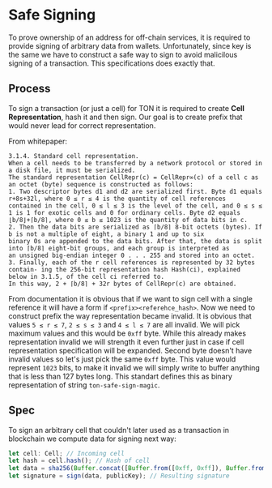# Safe Signing

To prove ownership of an address for off-chain services, it is required to provide signing of arbitrary data from wallets. Unfortunately, since key is the same we have to construct 
a safe way to sign to avoid malicilous signing of a transaction. This specifications does exactly that.

## Process

To sign a transaction (or just a cell) for TON it is required to create **Cell Representation**, hash it and then sign. Our goal is to create prefix that would never lead for correct
representation.

From whitepaper:

```
3.1.4. Standard cell representation. 
When a cell needs to be transferred by a network protocol or stored in a disk file, it must be serialized. 
The standard representation CellRepr(c) = CellRepr∞(c) of a cell c as an octet (byte) sequence is constructed as follows:
1. Two descriptor bytes d1 and d2 are serialized first. Byte d1 equals r+8s+32l, where 0 ≤ r ≤ 4 is the quantity of cell references
contained in the cell, 0 ≤ l ≤ 3 is the level of the cell, and 0 ≤ s ≤ 1 is 1 for exotic cells and 0 for ordinary cells. Byte d2 equals 
⌊b/8⌋+⌈b/8⌉, where 0 ≤ b ≤ 1023 is the quantity of data bits in c.
2. Then the data bits are serialized as ⌈b/8⌉ 8-bit octets (bytes). If b is not a multiple of eight, a binary 1 and up to six 
binary 0s are appended to the data bits. After that, the data is split into ⌈b/8⌉ eight-bit groups, and each group is interpreted as 
an unsigned big-endian integer 0 . . . 255 and stored into an octet.
3. Finally, each of the r cell references is represented by 32 bytes contain- ing the 256-bit representation hash Hash(ci), explained
below in 3.1.5, of the cell ci referred to.
In this way, 2 + ⌈b/8⌉ + 32r bytes of CellRepr(c) are obtained.
```

From documentation it is obvious that if we want to sign cell with a single reference it will have a form if `<prefix><referehce_hash>`. Now we need to construct prefix the way representation became invalid. It is obvious that values `5 ≤ r ≤ 7`, `2 ≤ s ≤ 3` and `4 ≤ l ≤ 7` are all invalid. We will pick maximum values and this would be `0xff` byte. While this already makes representation invalid we will strength it even further just in case if cell representation specification will be expanded. Second byte doesn't have invalid values so let's just pick the same `0xff` byte. This value would represent `1023` bits, to make it invalid we will simply write to buffer anything that is less than 127 bytes long. This standart defines this as binary representation of string `ton-safe-sign-magic`.

## Spec

To sign an arbitrary cell that couldn't later used as a transaction in blockchain we compute data for signing next way:

```js
let cell: Cell; // Incoming cell
let hash = cell.hash(); // Hash of cell
let data = sha256(Buffer.concat([Buffer.from([0xff, 0xff]), Buffer.from('ton-safe-sign-magic'), hash])); // Data to hash
let signature = sign(data, publicKey); // Resulting signature
```